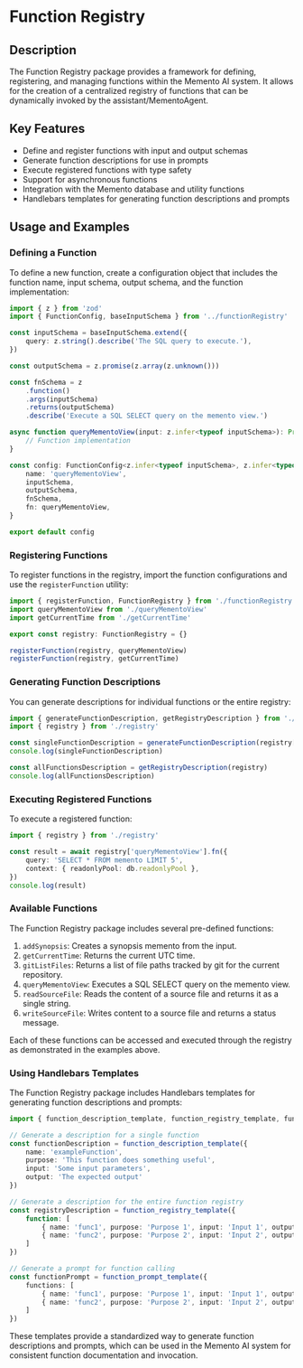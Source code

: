 # Function Registry

## Description
The Function Registry package provides a framework for defining, registering, and managing functions within the Memento AI system. It allows for the creation of a centralized registry of functions that can be dynamically invoked by the assistant/MementoAgent.

## Key Features
- Define and register functions with input and output schemas
- Generate function descriptions for use in prompts
- Execute registered functions with type safety
- Support for asynchronous functions
- Integration with the Memento database and utility functions
- Handlebars templates for generating function descriptions and prompts

## Usage and Examples

### Defining a Function

To define a new function, create a configuration object that includes the function name, input schema, output schema, and the function implementation:

```typescript
import { z } from 'zod'
import { FunctionConfig, baseInputSchema } from '../functionRegistry'

const inputSchema = baseInputSchema.extend({
    query: z.string().describe('The SQL query to execute.'),
})

const outputSchema = z.promise(z.array(z.unknown()))

const fnSchema = z
    .function()
    .args(inputSchema)
    .returns(outputSchema)
    .describe('Execute a SQL SELECT query on the memento view.')

async function queryMementoView(input: z.infer<typeof inputSchema>): Promise<z.infer<typeof outputSchema>> {
    // Function implementation
}

const config: FunctionConfig<z.infer<typeof inputSchema>, z.infer<typeof outputSchema>> = {
    name: 'queryMementoView',
    inputSchema,
    outputSchema,
    fnSchema,
    fn: queryMementoView,
}

export default config
```

### Registering Functions

To register functions in the registry, import the function configurations and use the `registerFunction` utility:

```typescript
import { registerFunction, FunctionRegistry } from './functionRegistry'
import queryMementoView from './queryMementoView'
import getCurrentTime from './getCurrentTime'

export const registry: FunctionRegistry = {}

registerFunction(registry, queryMementoView)
registerFunction(registry, getCurrentTime)
```

### Generating Function Descriptions

You can generate descriptions for individual functions or the entire registry:

```typescript
import { generateFunctionDescription, getRegistryDescription } from './functionRegistry'
import { registry } from './registry'

const singleFunctionDescription = generateFunctionDescription(registry['queryMementoView'])
console.log(singleFunctionDescription)

const allFunctionsDescription = getRegistryDescription(registry)
console.log(allFunctionsDescription)
```

### Executing Registered Functions

To execute a registered function:

```typescript
import { registry } from './registry'

const result = await registry['queryMementoView'].fn({
    query: 'SELECT * FROM memento LIMIT 5',
    context: { readonlyPool: db.readonlyPool },
})
console.log(result)
```

### Available Functions

The Function Registry package includes several pre-defined functions:

1. `addSynopsis`: Creates a synopsis memento from the input.
2. `getCurrentTime`: Returns the current UTC time.
3. `gitListFiles`: Returns a list of file paths tracked by git for the current repository.
4. `queryMementoView`: Executes a SQL SELECT query on the memento view.
5. `readSourceFile`: Reads the content of a source file and returns it as a single string.
6. `writeSourceFile`: Writes content to a source file and returns a status message.

Each of these functions can be accessed and executed through the registry as demonstrated in the examples above.

### Using Handlebars Templates

The Function Registry package includes Handlebars templates for generating function descriptions and prompts:

```typescript
import { function_description_template, function_registry_template, function_prompt_template } from './functionRegistryTemplate'

// Generate a description for a single function
const functionDescription = function_description_template({
    name: 'exampleFunction',
    purpose: 'This function does something useful',
    input: 'Some input parameters',
    output: 'The expected output'
})

// Generate a description for the entire function registry
const registryDescription = function_registry_template({
    function: [
        { name: 'func1', purpose: 'Purpose 1', input: 'Input 1', output: 'Output 1' },
        { name: 'func2', purpose: 'Purpose 2', input: 'Input 2', output: 'Output 2' }
    ]
})

// Generate a prompt for function calling
const functionPrompt = function_prompt_template({
    functions: [
        { name: 'func1', purpose: 'Purpose 1', input: 'Input 1', output: 'Output 1' },
        { name: 'func2', purpose: 'Purpose 2', input: 'Input 2', output: 'Output 2' }
    ]
})
```

These templates provide a standardized way to generate function descriptions and prompts, which can be used in the Memento AI system for consistent function documentation and invocation.
